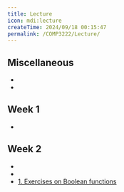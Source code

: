 ```yaml
---
title: Lecture
icon: mdi:lecture
createTime: 2024/09/18 00:15:47
permalink: /COMP3222/Lecture/
---
```


<div class="how_qb">

## Miscellaneous

- <HLink title="Moodle access" src="https://moodle.telt.unsw.edu.au/course/view.php?id=86746" />
- <HGlobalLink title="Chapters 1 & 2 of the text" md5="c756e7a74999ab49dafa5a86a71d0468"/>

</div>

<div class="how_qb">

## Week 1

- <HGlobalLink title="1. Course introduction and simplifying circuits" md5="8e7f0846ff30c945003937e5aa7a7657"/>

</div>

<div class="how_qb">

## Week 2

- <HGlobalLink title="2. Optimized implementation of logic functions [preview slides]" md5="5d37ddfd07f5b30f740f7dd210349cfa"/>
- <HGlobalLink title="1. Chapter 2 problem set for exercises on Boolean functions" md5="f33545397581f498495f7f17dfb8963d"/>
- [1. Exercises on Boolean functions](tut01.md)

</div>